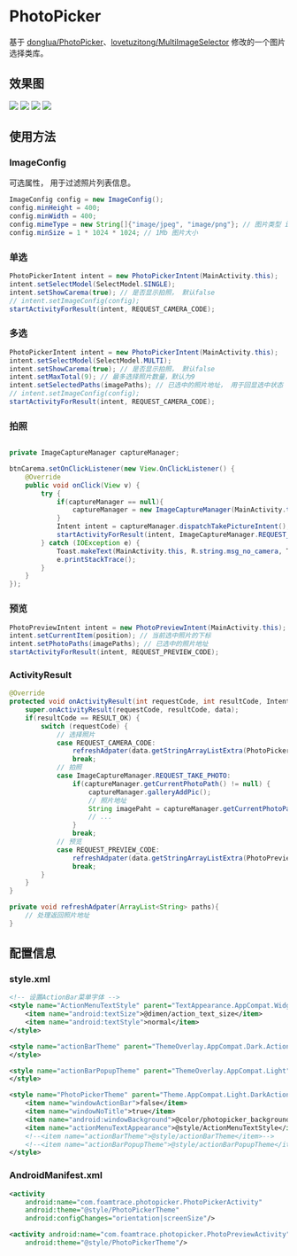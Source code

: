 # PhotoPicker

基于 [donglua/PhotoPicker](https://github.com/donglua/PhotoPicker)、[lovetuzitong/MultiImageSelector](https://github.com/lovetuzitong/MultiImageSelector) 修改的一个图片选择类库。

## 效果图
![](https://github.com/foamtrace/PhotoPicker/blob/master/renderings/image_01.png)
![](https://github.com/foamtrace/PhotoPicker/blob/master/renderings/image_02.png)
![](https://github.com/foamtrace/PhotoPicker/blob/master/renderings/image_03.png)
![](https://github.com/foamtrace/PhotoPicker/blob/master/renderings/image_04.png)

## 使用方法

### ImageConfig
可选属性， 用于过滤照片列表信息。

```java
ImageConfig config = new ImageConfig();
config.minHeight = 400;
config.minWidth = 400;
config.mimeType = new String[]{"image/jpeg", "image/png"}; // 图片类型 image/gif ...
config.minSize = 1 * 1024 * 1024; // 1Mb 图片大小
```

### 单选

```java
PhotoPickerIntent intent = new PhotoPickerIntent(MainActivity.this);
intent.setSelectModel(SelectModel.SINGLE);
intent.setShowCarema(true); // 是否显示拍照， 默认false
// intent.setImageConfig(config);
startActivityForResult(intent, REQUEST_CAMERA_CODE);
```

### 多选

```java
PhotoPickerIntent intent = new PhotoPickerIntent(MainActivity.this);
intent.setSelectModel(SelectModel.MULTI);
intent.setShowCarema(true); // 是否显示拍照， 默认false
intent.setMaxTotal(9); // 最多选择照片数量，默认为9
intent.setSelectedPaths(imagePaths); // 已选中的照片地址， 用于回显选中状态
// intent.setImageConfig(config);
startActivityForResult(intent, REQUEST_CAMERA_CODE);
```

### 拍照

```java

private ImageCaptureManager captureManager;

btnCarema.setOnClickListener(new View.OnClickListener() {
    @Override
    public void onClick(View v) {
        try {
            if(captureManager == null){
                captureManager = new ImageCaptureManager(MainActivity.this);
            }
            Intent intent = captureManager.dispatchTakePictureIntent();
            startActivityForResult(intent, ImageCaptureManager.REQUEST_TAKE_PHOTO);
        } catch (IOException e) {
            Toast.makeText(MainActivity.this, R.string.msg_no_camera, Toast.LENGTH_SHORT).show();
            e.printStackTrace();
        }
    }
});
```

### 预览

```java
PhotoPreviewIntent intent = new PhotoPreviewIntent(MainActivity.this);
intent.setCurrentItem(position); // 当前选中照片的下标
intent.setPhotoPaths(imagePaths); // 已选中的照片地址
startActivityForResult(intent, REQUEST_PREVIEW_CODE);
```

### ActivityResult

```java
@Override
protected void onActivityResult(int requestCode, int resultCode, Intent data) {
    super.onActivityResult(requestCode, resultCode, data);
    if(resultCode == RESULT_OK) {
        switch (requestCode) {
            // 选择照片
            case REQUEST_CAMERA_CODE:
                refreshAdpater(data.getStringArrayListExtra(PhotoPickerActivity.EXTRA_RESULT));
                break;
            // 拍照
            case ImageCaptureManager.REQUEST_TAKE_PHOTO:
                if(captureManager.getCurrentPhotoPath() != null) {
                    captureManager.galleryAddPic();
                    // 照片地址
                    String imagePaht = captureManager.getCurrentPhotoPath();
                    // ...
                }
                break;
            // 预览
            case REQUEST_PREVIEW_CODE:
                refreshAdpater(data.getStringArrayListExtra(PhotoPreviewActivity.EXTRA_RESULT));
                break;
        }
    }
}

private void refreshAdpater(ArrayList<String> paths){
    // 处理返回照片地址
}
```

## 配置信息

### style.xml

```xml
<!-- 设置ActionBar菜单字体 -->
<style name="ActionMenuTextStyle" parent="TextAppearance.AppCompat.Widget.ActionBar.Menu">
    <item name="android:textSize">@dimen/action_text_size</item>
    <item name="android:textStyle">normal</item>
</style>

<style name="actionBarTheme" parent="ThemeOverlay.AppCompat.Dark.ActionBar">
</style>

<style name="actionBarPopupTheme" parent="ThemeOverlay.AppCompat.Light">
</style>

<style name="PhotoPickerTheme" parent="Theme.AppCompat.Light.DarkActionBar">
    <item name="windowActionBar">false</item>
    <item name="windowNoTitle">true</item>
    <item name="android:windowBackground">@color/photopicker_background</item>
    <item name="actionMenuTextAppearance">@style/ActionMenuTextStyle</item>
    <!--<item name="actionBarTheme">@style/actionBarTheme</item>-->
    <!--<item name="actionBarPopupTheme">@style/actionBarPopupTheme</item>-->
</style>
```

### AndroidManifest.xml

```xml
<activity
    android:name="com.foamtrace.photopicker.PhotoPickerActivity"
    android:theme="@style/PhotoPickerTheme"
    android:configChanges="orientation|screenSize"/>

<activity android:name="com.foamtrace.photopicker.PhotoPreviewActivity"
    android:theme="@style/PhotoPickerTheme"/>
```